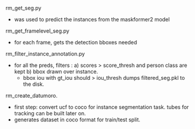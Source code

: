 rm_get_seg.py 
- was used to predict the instances from the maskformer2 model 

rm_get_framelevel_seg.py 
- for each frame, gets the detection bboxes needed 

rm_filter_instance_annotation.py 
- for all the preds, filters :
  a) scores > score_thresh and person class are kept 
  b) bbox drawn over instance. 
    - bbox iou with gt_iou should > iou_thresh 
  dumps filtered_seg.pkl to the disk. 

rm_create_datumoro. 
  - first step: convert ucf to coco for instance segmentation task. tubes for tracking can be built later  on. 
  - generates dataset in coco format for train/test split. 